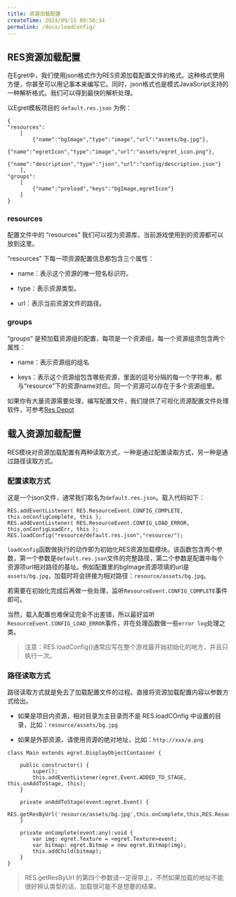 ```yaml
---
title: 资源加载配置
createTime: 2024/09/11 09:50:34
permalink: /docs/loadConfig/
---
```


## RES资源加载配置

在Egret中，我们使用json格式作为RES资源加载配置文件的格式。这种格式使用方便，你甚至可以用记事本来编写它。同时，json格式也是模式JavaScript支持的一种解析格式。我们可以得到最快的解析处理。

以Egret模板项目的 `default.res.json` 为例：

```
{
"resources":
    [
        {"name":"bgImage","type":"image","url":"assets/bg.jpg"},
        {"name":"egretIcon","type":"image","url":"assets/egret_icon.png"},
        {"name":"description","type":"json","url":"config/description.json"}
    ],
"groups":
    [
        {"name":"preload","keys":"bgImage,egretIcon"}
    ]
}
```
### resources
配置文件中的 “resources” 我们可以视为资源库，当前游戏使用到的资源都可以放到这里。

“resources” 下每一项资源配置信息都包含三个属性：

* name：表示这个资源的唯一短名标识符。

* type：表示资源类型。

* url：表示当前资源文件的路径。

### groups

“groups” 是预加载资源组的配置，每项是一个资源组，每一个资源组须包含两个属性：

* name：表示资源组的组名

* keys：表示这个资源组包含哪些资源，里面的逗号分隔的每一个字符串，都与“resource”下的资源name对应。同一个资源可以存在于多个资源组里。

如果你有大量资源需要处理，编写配置文件，我们提供了可视化资源配置文件处理软件，可参考[Res Depot](../../../tools/ResDepot/manual/README.md)

## 载入资源加载配置

RES模块对资源加载配置有两种读取方式，一种是通过配置读取方式，另一种是通过路径读取方式。

### 配置读取方式

这是一个json文件，通常我们取名为`default.res.json`。载入代码如下：

```
RES.addEventListener( RES.ResourceEvent.CONFIG_COMPLETE, this.onConfigComplete, this ); 
RES.addEventListener( RES.ResourceEvent.CONFIG_LOAD_ERROR, this.onConfigLoadErr, this ); 
RES.loadConfig("resource/default.res.json","resource/");
```

`loadConfig`函数做执行的动作即为初始化RES资源加载模块。该函数包含两个参数，第一个参数是`default.res.json`文件的完整路径，第二个参数是配置中每个资源项url相对路径的基址。例如配置里的bgImage资源项填的url是`assets/bg.jpg`，加载时将会拼接为相对路径：`resource/assets/bg.jpg`。

若需要在初始化完成后再做一些处理，监听`ResourceEvent.CONFIG_COMPLETE`事件即可。

当然，载入配置也难保证完全不出差错，所以最好监听 `ResourceEvent.CONFIG_LOAD_ERROR`事件，并在处理函数做一些`error log`处理之类。

>注意：RES.loadConfig()通常应写在整个游戏最开始初始化的地方，并且只执行一次。

### 路径读取方式

路径读取方式就是免去了加载配置文件的过程。直接将资源加载配置内容以参数方式给出。

* 如果是项目内资源，相对目录为主目录而不是 RES.loadCOnfig 中设置的目录，比如：`resource/assets/bg.jpg`

* 如果是外部资源，请使用资源的绝对地址，比如：`http://xxx/a.png`

```
class Main extends egret.DisplayObjectContainer {

    public constructor() {
        super();
        this.addEventListener(egret.Event.ADDED_TO_STAGE, this.onAddToStage, this);
    }

    private onAddToStage(event:egret.Event) {
        RES.getResByUrl('resource/assets/bg.jpg',this.onComplete,this,RES.ResourceItem.TYPE_IMAGE);
    }

    private onComplete(event:any):void {
        var img: egret.Texture = <egret.Texture>event;
        var bitmap: egret.Bitmap = new egret.Bitmap(img);
        this.addChild(bitmap);
    }
}
```
> RES.getResByUrl 的第四个参数请一定得带上，不然如果加载的地址不能很好辨认类型的话，加载很可能不是想要的结果。